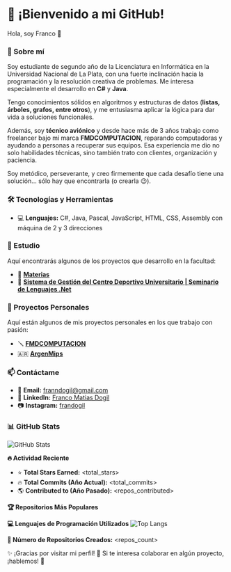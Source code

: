 # 🚀 ¡Bienvenido a mi GitHub!

Hola, soy Franco 👋  

### 📌 Sobre mí  

Soy estudiante de segundo año de la Licenciatura en Informática en la Universidad Nacional de La Plata, con una fuerte inclinación hacia la programación y la resolución creativa de problemas. Me interesa especialmente el desarrollo en **C#** y **Java**.  

Tengo conocimientos sólidos en algoritmos y estructuras de datos (**listas, árboles, grafos, entre otros**), y me entusiasma aplicar la lógica para dar vida a soluciones funcionales.  

Además, soy **técnico aviónico** y desde hace más de 3 años trabajo como freelancer bajo mi marca **FMDCOMPUTACION**, reparando computadoras y ayudando a personas a recuperar sus equipos. Esa experiencia me dio no solo habilidades técnicas, sino también trato con clientes, organización y paciencia.  

Soy metódico, perseverante, y creo firmemente que cada desafío tiene una solución... sólo hay que encontrarla (o crearla 😉).  

### 🛠️ Tecnologías y Herramientas  
- 💻 **Lenguajes:** C#, Java, Pascal, JavaScript, HTML, CSS, Assembly con máquina de 2 y 3 direcciones

### 🏫 Estudio
Aquí encontrarás algunos de los proyectos que desarrollo en la facultad:  

- 📘 **[Materias](https://github.com/franndogil/unlp-info-materias)**
- 🚀 **[Sistema de Gestión del Centro Deportivo Universitario | Seminario de Lenguajes .Net](https://github.com/juampiconejera/CentroEventos)**

### 🌟 Proyectos Personales  
Aquí están algunos de mis proyectos personales en los que trabajo con pasión:  

- 🪛 **[FMDCOMPUTACION](https://www.instagram.com/fmdcomputacion/)**
- 🇦🇷 **[ArgenMips](https://github.com/franndogil/ArgenMips-Lenguaje-Ensamblador)**

### 📫 Contáctame  
- 📧 **Email:** franndogil@gmail.com
- 💼 **LinkedIn:** [Franco Matias Dogil](https://www.linkedin.com/in/francomatiasdogil/)  
- 📷 **Instagram:** [frandogil](https://www.instagram.com/frandogil)

### 📊 GitHub Stats

![GitHub Stats](https://github-readme-stats.vercel.app/api?username=TU_USUARIO&show_icons=true&theme=radical)

**🔥 Actividad Reciente**
- ⭐ **Total Stars Earned:**  <total_stars>
- 🔥 **Total Commits (Año Actual):**  <total_commits>
- 🌎 **Contributed to (Año Pasado):**  <repos_contributed>

**🏆 Repositorios Más Populares**
<mostrar lista de repositorios populares con enlaces>

**💻 Lenguajes de Programación Utilizados**
![Top Langs](https://github-readme-stats.vercel.app/api/top-langs/?username=TU_USUARIO&layout=compact&theme=radical)

**📂 Número de Repositorios Creados:** <repos_count>

✨ ¡Gracias por visitar mi perfil! 🌟 Si te interesa colaborar en algún proyecto, ¡hablemos! 🚀  

